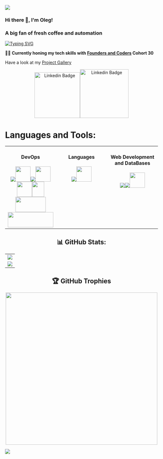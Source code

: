 
<img src="https://github.com/otam-mato/otam-mato/assets/113034133/4bfb9c95-3d91-4e95-bfb0-e059a7cb0320">

### Hi there 👋, I'm Oleg!

### A big fan of fresh coffee and automation

<a href="https://www.linkedin.com/in/omato/"><img src="https://readme-typing-svg.demolab.com?font=Fira+Code&pause=1000&random=false&width=435&lines=Connect+with+me+on+LinkedIn" alt="Typing SVG" /></a>


👩‍💻 **Currently honing my tech skills with [Founders and Coders](https://www.foundersandcoders.com/learn/) Cohort 30**

<!-- <br><br>  -->

Have a look at my [Project Gallery](https://otam-mato.github.io/project-gallery/) 

<p align="center">
    <a href="https://www.credly.com/badges/5ea4d0d3-eeef-490f-b0b6-0b0fc211f6b3/linked_in_profile">
      <img src="https://images.credly.com/size/680x680/images/00634f82-b07f-4bbd-a6bb-53de397fc3a6/image.png" width="150" alt="Linkedin Badge"><img src="https://github.com/otam-mato/otam-mato/assets/113034133/587d8549-5860-4d2f-bb95-a71552e34803" width="160" alt="Linkedin Badge">
    </a>
</p>

# Languages and Tools:
<table><tr>
  <td valign="top" width="33%">
    <div align="center">
      <h4>DevOps</h4>
      <a href="https://skillicons.dev">
        <img src="https://skillicons.dev/icons?i=aws,azure,linux,git,jenkins"/><img height="50" width="50" src="https://github.com/otam-mato/otam-mato/assets/113034133/7eb1eea2-7e23-47e5-ba6e-81e487f03231" /><img src="https://skillicons.dev/icons?i=kubernetes,docker,terraform,ansible,prometheus,grafana"/><img height="50" width="50" src="https://cdn.simpleicons.org/Istio/#4863A0" /><img height="50" width="50" src="https://cdn.simpleicons.org/helm/blue" /><img height="50" width="40" src="https://github.com/otam-mato/istio/assets/113034133/1f62a830-6e8a-46bd-9e1b-ca60da77a662" /><img height="50" width="100" src="https://github.com/otam-mato/istio/assets/113034133/beb00290-b761-4306-97d2-397ce24d40f6" /><img height="50" width="150" src="https://github.com/otam-mato/istio/assets/113034133/a1ebe489-2c75-41c2-9026-addaabc273d7" />
      </a>  
    </div>
  </td>
  <td valign="top" width="33%">
    <div align="center">  
      <h4>Languages</h4>
      <a href="https://skillicons.dev">
        <img src="https://skillicons.dev/icons?i=python,bash,javascript"/><img height="50" width="50" src="https://github.com/otam-mato/otam-mato/assets/113034133/6d7ff61c-339c-4933-96c4-2b1450853953" />
      </a>  
     </div>
  </td>
  <td valign="top" width="33%">
    <div align="center">  
      <h4>Web Development and DataBases</h4>
      <a href="https://skillicons.dev">
        <img src="https://skillicons.dev/icons?i=html,css,nodejs,express,graphql"/><img src="https://skillicons.dev/icons?i=django,nginx,mysql,postgres,mongodb"/><img height="50" width="50" src="https://github.com/otam-mato/otam-mato/assets/113034133/0aef28db-c15e-4e0b-b93f-ea658b3335ae" />
    </div>
   </td>
  </tr></table>  


<div align='center'>
<h2>📊 GitHub Stats:</h2>

 <table style="width: 100%;">
    <tr>
        <td valign="top" align="center">
            <img src="https://streak-stats.demolab.com/?user=otam-mato&mode=weekly&theme=blueberry&hide_border=false" style="max-width: 100%;">
        </td>
    </tr>
    <tr>
        <td valign="bottom" align="center">
            <img src="https://github-readme-stats-git-masterrstaa-rickstaa.vercel.app/api/top-langs/?username=otam-mato&theme=blueberry&hide_border=false&include_all_commits=true&count_private=true&layout=compact" style="max-width: 100%;">
        </td>
    </tr>
  </table> 
</div> 


<div align='center'>
  
<h2> 🏆 GitHub Trophies </h2>

  <p align="center">
    <img width="500" src="https://github-profile-trophy.vercel.app/?username=otam-mato&theme=onedark&no-frame=false&no-bg=false&margin-w=4&title=Commits,Repositories,Experience,PullRequest&column=4">
  </p>

</div>



<!-- [![](https://visitcount.itsvg.in/api?id=yuqingwwang&icon=0&color=0)](https://visitcount.itsvg.in)
![](https://komarev.com/ghpvc/?username=otam-mato)-->


<!--
**otam-mato/otam-mato** is a ✨ _special_ ✨ repository because its `README.md` (this file) appears on your GitHub profile.

Here are some ideas to get you started:

- 🔭 I’m currently working on ...
- 🌱 I’m currently learning ...
- 👯 I’m looking to collaborate on ...
- 🤔 I’m looking for help with ...
- 💬 Ask me about ...
- 📫 How to reach me: ...
- 😄 Pronouns: ...
- ⚡ Fun fact: ...
-->

<img src="https://streak-stats.demolab.com/?user=otam-mato&mode=weekly&theme=blueberry&hide_border=false" style="max-width: 100%;">

